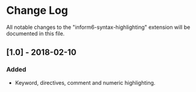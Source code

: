 # Change Log
All notable changes to the "inform6-syntax-highlighting" extension will be documented in this file.

## [1.0] - 2018-02-10
### Added
- Keyword, directives, comment and numeric highlighting.